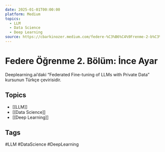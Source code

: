 ```yaml
---
date: 2025-01-01T00:00:00
platform: Medium
topics:
  - LLM
  - Data Science
  - Deep Learning
source: https://cbarkinozer.medium.com/federe-%C3%B6%C4%9Frenme-2-b%C3%B6l%C3%BCm-i%CC%87nce-ayar-28cc991759cc
---
```

# Federe Öğrenme 2. Bölüm: İnce Ayar

Deeplearning.ai’daki “Federated Fine-tuning of LLMs with Private Data” kursunun Türkçe çevirisidir.

## Topics
- [[LLM]]
- [[Data Science]]
- [[Deep Learning]]

## Tags
#LLM #DataScience #DeepLearning